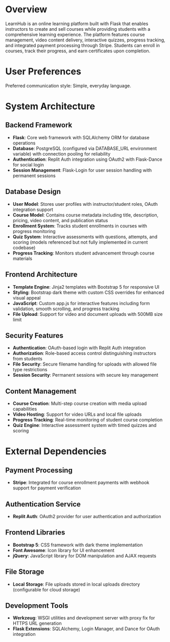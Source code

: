 # Overview

LearnHub is an online learning platform built with Flask that enables instructors to create and sell courses while providing students with a comprehensive learning experience. The platform features course management, video content delivery, interactive quizzes, progress tracking, and integrated payment processing through Stripe. Students can enroll in courses, track their progress, and earn certificates upon completion.

# User Preferences

Preferred communication style: Simple, everyday language.

# System Architecture

## Backend Framework
- **Flask**: Core web framework with SQLAlchemy ORM for database operations
- **Database**: PostgreSQL (configured via DATABASE_URL environment variable) with connection pooling for reliability
- **Authentication**: Replit Auth integration using OAuth2 with Flask-Dance for social login
- **Session Management**: Flask-Login for user session handling with permanent sessions

## Database Design
- **User Model**: Stores user profiles with instructor/student roles, OAuth integration support
- **Course Model**: Contains course metadata including title, description, pricing, video content, and publication status
- **Enrollment System**: Tracks student enrollments in courses with progress monitoring
- **Quiz System**: Interactive assessments with questions, attempts, and scoring (models referenced but not fully implemented in current codebase)
- **Progress Tracking**: Monitors student advancement through course materials

## Frontend Architecture
- **Template Engine**: Jinja2 templates with Bootstrap 5 for responsive UI
- **Styling**: Bootstrap dark theme with custom CSS overrides for enhanced visual appeal
- **JavaScript**: Custom app.js for interactive features including form validation, smooth scrolling, and progress tracking
- **File Upload**: Support for video and document uploads with 500MB size limit

## Security Features
- **Authentication**: OAuth-based login with Replit Auth integration
- **Authorization**: Role-based access control distinguishing instructors from students
- **File Security**: Secure filename handling for uploads with allowed file type restrictions
- **Session Security**: Permanent sessions with secure key management

## Content Management
- **Course Creation**: Multi-step course creation with media upload capabilities
- **Video Hosting**: Support for video URLs and local file uploads
- **Progress Tracking**: Real-time monitoring of student course completion
- **Quiz Engine**: Interactive assessment system with timed quizzes and scoring

# External Dependencies

## Payment Processing
- **Stripe**: Integrated for course enrollment payments with webhook support for payment verification

## Authentication Service
- **Replit Auth**: OAuth2 provider for user authentication and authorization

## Frontend Libraries
- **Bootstrap 5**: CSS framework with dark theme implementation
- **Font Awesome**: Icon library for UI enhancement
- **jQuery**: JavaScript library for DOM manipulation and AJAX requests

## File Storage
- **Local Storage**: File uploads stored in local uploads directory (configurable for cloud storage)

## Development Tools
- **Werkzeug**: WSGI utilities and development server with proxy fix for HTTPS URL generation
- **Flask Extensions**: SQLAlchemy, Login Manager, and Dance for OAuth integration
